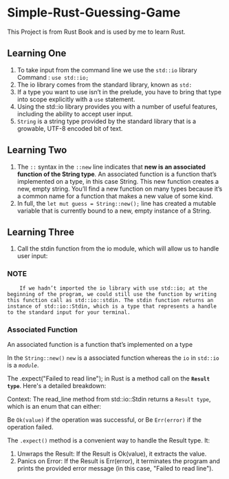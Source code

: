 # Simple-Rust-Guessing-Game

This Project is from Rust Book and is used by me to learn Rust.

## Learning One

1. To take input from the command line we use the `std::io` library
   Command : `use std::io;`
2. The io library comes from the standard library, known as `std:`
3. If a type you want to use isn’t in the prelude, you have to bring that type into scope explicitly with a `use` statement.
4. Using the std::io library provides you with a number of useful features, including the ability to accept user input.
5. `String` is a string type provided by the standard library that is a growable, UTF-8 encoded bit of text.

## Learning Two

1. The `::` syntax in the `::new` line indicates that **new is an associated function of the String type**. An associated function is a function that’s implemented on a type, in this case String. This new function creates a new, empty string. You’ll find a new function on many types because it’s a common name for a function that makes a new value of some kind.
2. In full, the `let mut guess = String::new();` line has created a mutable variable that is currently bound to a new, empty instance of a String.

## Learning Three

1. Call the stdin function from the io module, which will allow us to handle user input:

### **NOTE**

`    If we hadn’t imported the io library with use std::io; at the beginning of the program, we could still use the function by writing this function call as std::io::stdin. The stdin function returns an instance of std::io::Stdin, which is a type that represents a handle to the standard input for your terminal.`

### Associated Function

An associated function is a function that’s implemented on a type

In the `String::new()` `new` is a associated function whereas the `io` in `std::io` is a _`module`_.

The .expect("Failed to read line"); in Rust is a method call on the **`Result type`**. Here's a detailed breakdown:

Context:
The read_line method from std::io::Stdin returns a `Result type`, which is an enum that can either:

Be `Ok(value)` if the operation was successful, or
Be `Err(error)` if the operation failed.

The `.expect()` method is a convenient way to handle the Result type. It:

1. Unwraps the Result: If the Result is Ok(value), it extracts the value.
2. Panics on Error: If the Result is Err(error), it terminates the program and prints the provided error message (in this case, "Failed to read line").
